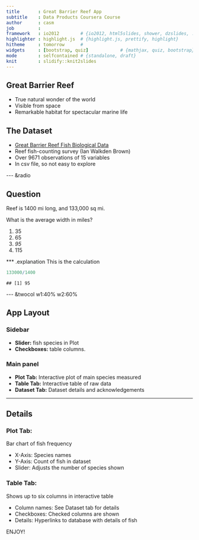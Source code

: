 ```yaml
---
title       : Great Barrier Reef App
subtitle    : Data Products Coursera Course
author      : casm
job         : 
framework   : io2012        # {io2012, html5slides, shower, dzslides, ...}
highlighter : highlight.js  # {highlight.js, prettify, highlight}
hitheme     : tomorrow      # 
widgets     : [bootstrap, quiz]            # {mathjax, quiz, bootstrap}
mode        : selfcontained # {standalone, draft}
knit        : slidify::knit2slides
---
```

## Great Barrier Reef
- True natural wonder of the world
- Visible from space
- Remarkable habitat for spectacular marine life

## The Dataset
- [Great Barrier Reef Fish Biological Data](http://era.deedi.qld.gov.au/1776/)
- Reef fish-counting survey (Ian Walkden Brown)
- Over 9671 observations of 15 variables
- In csv file, so not easy to explore

--- &radio
## Question
Reef is 1400 mi long, and 133,000 sq mi.

What is the average width in miles?

1. 35
2. 65
3. _95_
4. 115

*** .explanation
This is the calculation

```r
133000/1400
```

```
## [1] 95
```

--- &twocol w1:40% w2:60%
## App Layout

### Sidebar

- **Slider:** fish species in Plot
- **Checkboxes:** table columns.

### Main panel

- **Plot Tab:** Interactive plot of main species measured
- **Table Tab:** Interactive table of raw data
- **Dataset Tab:** Dataset details and acknowledgements

---
## Details

### Plot Tab:

Bar chart of fish frequency

- X-Axis: Species names
- Y-Axis: Count of fish in dataset
- Slider: Adjusts the number of species shown

### Table Tab:

Shows up to six columns in interactive table

- Column names: See Dataset tab for details
- Checkboxes: Checked columns are shown
- Details: Hyperlinks to database with details of fish

ENJOY!




